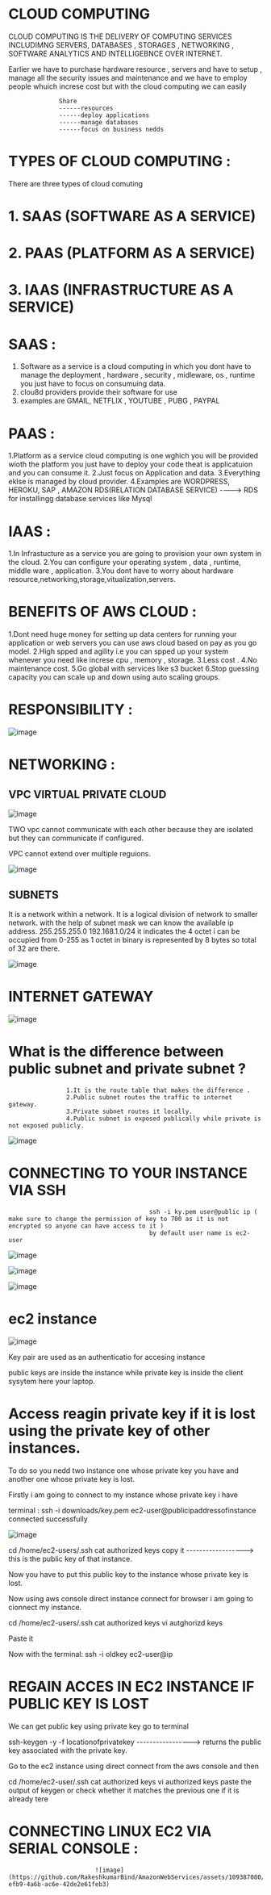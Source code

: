 # CLOUD COMPUTING

CLOUD COMPUTING IS THE DELIVERY OF COMPUTING SERVICES INCLUDIMNG SERVERS, DATABASES , STORAGES , NETWORKING , SOFTWARE ANALYTICS AND INTELLIGEBNCE OVER INTERNET.

Earlier we have to purchase hardware resource , servers and have to setup , manage all the security issues and maintenance and we have to employ people whuich increse cost but with the cloud computing we can easily

                  Share 
                  ------resources
                  ------deploy applications
                  ------manage databases
                  ------focus on business nedds

# TYPES OF CLOUD COMPUTING :

There are three types of cloud comuting
# 1.  SAAS (SOFTWARE AS A SERVICE)
# 2.  PAAS (PLATFORM AS A SERVICE)
# 3.  IAAS (INFRASTRUCTURE AS A SERVICE)

# SAAS : 
1. Software as a service is a cloud computing in which you dont have to manage the deployment , hardware , security , midleware, os , runtime you just have to focus on consumuing data.
2. clou8d providers provide their software for use
3. examples are GMAIL, NETFLIX , YOUTUBE , PUBG , PAYPAL

# PAAS :
1.Platform as a service cloud computing is one wghich you will be provided wioth the platform you just have to deploy your code theat is applicatuion and you can consume it.
2.Just focus on Application and data.
3.Everything eklse is managed by cloud provider.
4.Examples are WORDPRESS, HEROKU, SAP , AMAZON RDS(RELATION DATABASE SERVICE) ----> RDS for installingg database services like Mysql

# IAAS :
1.In Infrastucture as a service you are going to provision your own system in the cloud.
2.You can configure your operating system , data , runtime, middle ware , application.
3.You dont have to worry about hardware resource,networking,storage,vitualization,servers.

# BENEFITS OF AWS CLOUD :
1.Dont need huge money for setting up data centers for running your application or web servers you can use aws cloud based on pay as you go model.
2.High spped and agility i.e you can spped up your system whenever you need like increse cpu , memory , storage.
3.Less cost .
4.No maintenance cost.
5.Go global with services like s3 bucket
6.Stop guessing capacity you can scale up and down using auto scaling groups.


# RESPONSIBILITY :
![image](https://github.com/RakeshkumarBind/AmazonWebServices/assets/109387080/1b8999b9-59bf-49eb-b4ed-48d9d3aec958)


# NETWORKING :
##   VPC VIRTUAL PRIVATE CLOUD 

![image](https://github.com/RakeshkumarBind/AmazonWebServices/assets/109387080/21da6838-572d-4518-847c-ea08eabdcbdd)

TWO vpc cannot communicate with each other because they are isolated but they can communicate if configured.

VPC cannot extend over multiple reguions.

![image](https://github.com/RakeshkumarBind/AmazonWebServices/assets/109387080/65109c55-d6dd-4419-8ba0-09cec2648207)


## SUBNETS 
It is a network within a network.
It is a logical division of network to smaller network.
with the help of subnet mask we can know the available ip address.
255.255.255.0      192.168.1.0/24  it indicates the 4 octet i can be occupied from 0-255 as 1 octet in binary is represented by 8 bytes so total of 32 are there.

![image](https://github.com/RakeshkumarBind/AmazonWebServices/assets/109387080/ad31840a-447c-4ed8-bf4c-28075444c143)





# INTERNET GATEWAY

![image](https://github.com/RakeshkumarBind/AmazonWebServices/assets/109387080/edd8d0c7-2270-48f3-98a6-d6c6a64a932c)




# What is the difference between public subnet and private subnet ?
                    1.It is the route table that makes the difference .
                    2.Public subnet routes the traffic to internet gateway.
                    3.Private subnet routes it locally.
                    4.Public subnet is exposed publically while private is not exposed publicly.





![image](https://github.com/RakeshkumarBind/AmazonWebServices/assets/109387080/381bf7fb-129c-4268-85cc-72b0f72b4f63)


# CONNECTING TO YOUR INSTANCE VIA SSH 
                                           ssh -i ky.pem user@public ip ( make sure to change the permission of key to 700 as it is not encrypted so anyone can have access to it )
                                           by default user name is ec2-user
                                    

![image](https://github.com/RakeshkumarBind/AmazonWebServices/assets/109387080/48cc2605-bc43-49de-870b-dcece8940d0c)


![image](https://github.com/RakeshkumarBind/AmazonWebServices/assets/109387080/c579d568-1b12-48ef-917d-35d84aeca2a6)


![image](https://github.com/RakeshkumarBind/AmazonWebServices/assets/109387080/36ad1f62-9371-4157-ae62-3e7b1cc01d02)




# ec2 instance

![image](https://github.com/RakeshkumarBind/AmazonWebServices/assets/109387080/df244dcd-d57e-4d4d-b4b6-9dc696df3c5e)

Key pair are used as an authenticatio  for accesing instance

public keys are inside the instance while private key is inside the client sysytem here your laptop.

# Access reagin private key if it is lost using the private key of other instances.

To do so you nedd two instance one whose private key you have and another one whose private key is lost.

Firstly i am going to connect to my instance whose private key i have 

terminal : ssh -i downloads/key.pem ec2-user@publicipaddressofinstance
connected successfully

![image](https://github.com/RakeshkumarBind/AmazonWebServices/assets/109387080/ca3ae168-2cb0-4e1f-9d3a-31f4de5be647)


cd /home/ec2-users/.ssh
cat authorized keys
copy it ------------------> this is the public key of that instance.

Now you have to put this public key to the instance whose private key is lost.

Now using aws console direct instance connect for browser i am going to cionnect my instance.

cd /home/ec2-users/.ssh
cat authorized keys
vi autghorizd keys

Paste it 

Now with the terminal: ssh -i oldkey ec2-user@ip


# REGAIN ACCES IN EC2 INSTANCE IF PUBLIC KEY IS LOST

We can get public key using private key
go to terminal 

ssh-keygen -y -f locationofprivatekey   -----------------> returns the public key associated with the private key.

Go to the ec2 instance using direct connect from the aws console and then 

cd /home/ec2-user/.ssh
cat authorized keys
vi authorized keys
paste the output of keygen or check whether it matches the previous one if it is already tere


# CONNECTING LINUX EC2 VIA SERIAL CONSOLE :

                            ![image](https://github.com/RakeshkumarBind/AmazonWebServices/assets/109387080/f8e331df-efb9-4a6b-ac6e-42de2e61feb3)






   
